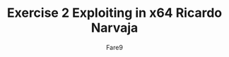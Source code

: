 ---
title: "Exercise 2 Exploiting in x64 Ricardo Narvaja"
author: "Fare9"
link: https://github.com/Fare9/RicardoNarvaja-Ejercicios1/blob/master/ConsoleApplication1FINAL/ConsoleApplication1FINAL%20explotaci%C3%B3n.pdf
description: "Second exercise in x64 of Ricardo Narvaja with ASLR and DEP"
categories: projects
---
